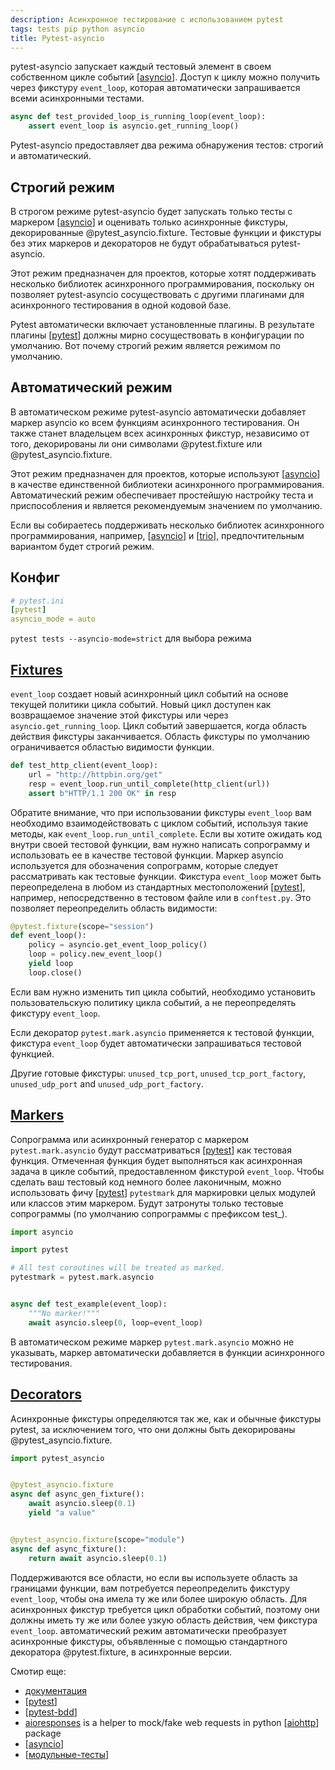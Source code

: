 ```yaml
---
description: Асинхронное тестирование с использованием pytest
tags: tests pip python asyncio
title: Pytest-asyncio
---
```

pytest-asyncio запускает каждый тестовый элемент в своем собственном цикле событий [[asyncio]]. Доступ к циклу можно получить через фикстуру `event_loop`, которая автоматически запрашивается всеми асинхронными тестами.

```python
async def test_provided_loop_is_running_loop(event_loop):
    assert event_loop is asyncio.get_running_loop()
```

Pytest-asyncio предоставляет два режима обнаружения тестов: строгий и автоматический.

## Строгий режим

В строгом режиме pytest-asyncio будет запускать только тесты с маркером [[asyncio]] и оценивать только асинхронные фикстуры, декорированные @pytest_asyncio.fixture. Тестовые функции и фикстуры без этих маркеров и декораторов не будут обрабатываться pytest-asyncio.

Этот режим предназначен для проектов, которые хотят поддерживать несколько библиотек асинхронного программирования, поскольку он позволяет pytest-asyncio сосуществовать с другими плагинами для асинхронного тестирования в одной кодовой базе.

Pytest автоматически включает установленные плагины. В результате плагины [[pytest]] должны мирно сосуществовать в конфигурации по умолчанию. Вот почему строгий режим является режимом по умолчанию.

## Автоматический режим

В автоматическом режиме pytest-asyncio автоматически добавляет маркер asyncio ко всем функциям асинхронного тестирования. Он также станет владельцем всех асинхронных фикстур, независимо от того, декорированы ли они символами @pytest.fixture или @pytest_asyncio.fixture.

Этот режим предназначен для проектов, которые используют [[asyncio]] в качестве единственной библиотеки асинхронного программирования. Автоматический режим обеспечивает простейшую настройку теста и приспособления и является рекомендуемым значением по умолчанию.

Если вы собираетесь поддерживать несколько библиотек асинхронного программирования, например, [[asyncio]] и [[trio]], предпочтительным вариантом будет строгий режим.

## Конфиг

```yml
# pytest.ini
[pytest]
asyncio_mode = auto
```

`pytest tests --asyncio-mode=strict` для выбора режима

## [Fixtures](https://pytest-asyncio.readthedocs.io/en/latest/reference/fixtures.html)

`event_loop` создает новый асинхронный цикл событий на основе текущей политики цикла событий. Новый цикл доступен как возвращаемое значение этой фикстуры или через `asyncio.get_running_loop`. Цикл событий завершается, когда область действия фикстуры заканчивается. Область фикстуры по умолчанию ограничивается областью видимости функции.

```python
def test_http_client(event_loop):
    url = "http://httpbin.org/get"
    resp = event_loop.run_until_complete(http_client(url))
    assert b"HTTP/1.1 200 OK" in resp
```

Обратите внимание, что при использовании фикстуры `event_loop` вам необходимо взаимодействовать с циклом событий, используя такие методы, как `event_loop.run_until_complete`. Если вы хотите ожидать код внутри своей тестовой функции, вам нужно написать сопрограмму и использовать ее в качестве тестовой функции. Маркер asyncio используется для обозначения сопрограмм, которые следует рассматривать как тестовые функции. Фикстура `event_loop` может быть переопределена в любом из стандартных местоположений [[pytest]], например, непосредственно в тестовом файле или в `conftest.py`. Это позволяет переопределить область видимости:

```python
@pytest.fixture(scope="session")
def event_loop():
    policy = asyncio.get_event_loop_policy()
    loop = policy.new_event_loop()
    yield loop
    loop.close()
```

Если вам нужно изменить тип цикла событий, необходимо установить пользовательскую политику цикла событий, а не переопределять фикстуру `event_loop`.

Если декоратор `pytest.mark.asyncio` применяется к тестовой функции, фикстура `event_loop` будет автоматически запрашиваться тестовой функцией.

Другие готовые фикстуры: `unused_tcp_port`, `unused_tcp_port_factory`, `unused_udp_port` and `unused_udp_port_factory`.

## [Markers](https://pytest-asyncio.readthedocs.io/en/latest/reference/markers.html)

Сопрограмма или асинхронный генератор с маркером `pytest.mark.asyncio` будут рассматриваться [[pytest]] как тестовая функция. Отмеченная функция будет выполняться как асинхронная задача в цикле событий, предоставленном фикстурой `event_loop`. Чтобы сделать ваш тестовый код немного более лаконичным, можно использовать фичу [[pytest]] `pytestmark` для маркировки целых модулей или классов этим маркером. Будут затронуты только тестовые сопрограммы (по умолчанию сопрограммы с префиксом test_).

```python
import asyncio

import pytest

# All test coroutines will be treated as marked.
pytestmark = pytest.mark.asyncio


async def test_example(event_loop):
    """No marker!"""
    await asyncio.sleep(0, loop=event_loop)
```

В автоматическом режиме маркер `pytest.mark.asyncio` можно не указывать, маркер автоматически добавляется в функции асинхронного тестирования.

## [Decorators](https://pytest-asyncio.readthedocs.io/en/latest/reference/decorators.html)

Асинхронные фикстуры определяются так же, как и обычные фикстуры pytest, за исключением того, что они должны быть декорированы @pytest_asyncio.fixture.

```python
import pytest_asyncio


@pytest_asyncio.fixture
async def async_gen_fixture():
    await asyncio.sleep(0.1)
    yield "a value"


@pytest_asyncio.fixture(scope="module")
async def async_fixture():
    return await asyncio.sleep(0.1)
```

Поддерживаются все области, но если вы используете область за границами функции, вам потребуется переопределить фикстуру `event_loop`, чтобы она имела ту же или более широкую область. Для асинхронных фикстур требуется цикл обработки событий, поэтому они должны иметь ту же или более узкую область действия, чем фикстура `event_loop`. автоматический режим автоматически преобразует асинхронные фикстуры, объявленные с помощью стандартного декоратора @pytest.fixture, в асинхронные версии.

Смотир еще:

- [документация](https://pytest-asyncio.readthedocs.io/en/latest/concepts.html)
- [[pytest]]
- [[pytest-bdd]]
- [aioresponses](https://github.com/pnuckowski/aioresponses) is a helper to mock/fake web requests in python [[aiohttp]] package
- [[asyncio]]
- [[модульные-тесты]]

[//begin]: # "Autogenerated link references for markdown compatibility"
[asyncio]: asyncio "Asyncio"
[pytest]: pytest "Pytest"
[trio]: trio "Trio асинхронный фреймворк"
[pytest-bdd]: pytest-bdd "pytest-bdd"
[aiohttp]: aiohttp "Aiohttp асинхронный клиент-свервер на python."
[модульные-тесты]: модульные-тесты "Модульные тесты"
[//end]: # "Autogenerated link references"